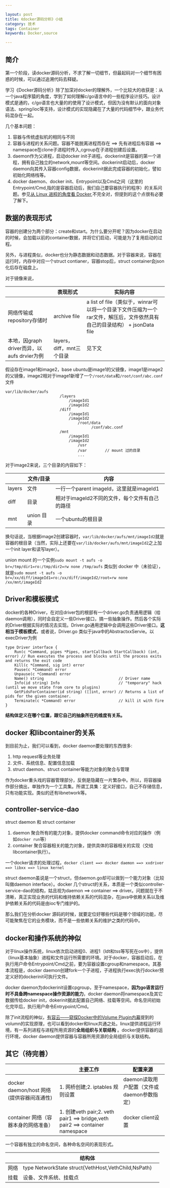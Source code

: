 ```yaml
---

layout: post
title: 《docker源码分析》小结
category: 技术
tags: Container
keywords: Docker,source

---
```


## 简介

第一个阶段，读docker源码分析，不求了解一切细节，但最起码对一个细节有困惑的时候，可以通过追溯代码去释疑。

学习《Docker源码分析》除了加深对docker的理解外，一个比较大的收获是：从一个java程序猿的角度，学到了如何理解c/go语言中的一些程序设计技巧。设计模式是通的，c/go语言也大量的的使用了设计模式，但因为没有默认的面向对象语法、spring/ioc等支持，设计模式的实现隐藏在了大量的代码细节中，跟业务代码混杂在一起。

几个基本问题：

1. 容器与传统虚拟机的相同与不同
2. 容器与进程的关系问题。容器不能脱离进程而存在  ==> 先有进程后有容器 ==> namespace在clone子进程时传入,cgroup在子进程创建后设置。
3. daemon作为父进程，启动docker init子进程。dockerinit是容器的第一个进程，拥有自己独立的network,mount等空间。dockerinit启动后，docker daemon向其传入容器config数据，dockerinit据此完成容器的初始化，譬如初始化网络栈等。
4. docker daemon、docker init、Entrypoint以及Cmd之间（这里的Entrypoint/Cmd,指的是容器启动后，我们自己要容器执行的程序）的关系问题。参见[从 Linux 进程的角度看 Docker](http://chuansong.me/n/1739346),不完全对，但提到的这个点很有必要了解下。


## 数据的表现形式


容器的创建分为两个部分：create和start。为什么要分开呢？因为docker在启动的时候，会加载以前的container数据，并将它们启动，可能是为了复用启动的过程。

另外，与进程类似，docker也分为静态数据和动态数据。对于容器来说，容器在运行时，内存中对应一个struct contianer，容器stop后，struct container会json化后存在磁盘上。

对于镜像来说，

||表现形式|实际内容|
|---|---|---|
|网络传输或repository存储时|archive file|a list of file（类似于，winrar可以将一个目录下文件压缩为一个rar文件，解压后，文件依然具有自己的目录结构） + jsonData file|
|本地，因graph driver而异，以aufs drvier为例|layers，diff，mnt三个目录|见下文|

假设存在image1和image2，base ubuntu是image1的父镜像，image1是image2的父镜像，image2相对于image1新增了一个`/root/data`和`/root/conf/abc.conf`文件

	var/lib/docker/aufs
							/layers
								/imageId1
								/imageId2
							/diff
								/imageId1
								/imageId2
									/root/data
										  /conf/abc.conf
							/mnt
								/imageId1
								/imageId2
									/usr
									/var		// mount 过的目录
									...


对于image2来说，三个目录的内容如下：

||文件/目录|内容|
|---|---|---|
|layers|文件|一行一个parent imageId，这里就是imageId1|
|diff|目录|相对于imageId2不同的文件，每个文件有自己的路径|
|mnt|union 目录|一个ubuntu的根目录|

换句话说，当根据image2创建容器时，`var/lib/docker/aufs/mnt/imageId2`就是容器的根目录（当然，实际上还要在`var/lib/docker/aufs/mnt/imageId2`之上加一个init layer和读写layer）。

union mount 的一个实例`sudo mount -t aufs -o br=/tmp/dir1=ro:/tmp/dir2=rw none /tmp/aufs` 类似到 docker 中（未验证），就是`sudo mount -t aufs -o br=/xx/diff/imageId1=ro:/xx/diff/imageId2/root=rw none /xx/mnt/imageId2`

## Driver和模板模式

docker的各种Driver，在对应driver包的根部有一个driver.go负责通用逻辑（给daemon调用），同时会自定义一些Driver接口，搞一些抽象操作。然后各个实际的Driver根据实际的情况去实现。Driver.go通用逻辑中会调用这些Driver接口。**这相当于模板模式**，或者说，Driver.go 类似于java中的AbstractxxServie。以execDriver为例

	type Driver interface {
		Run(c *Command, pipes *Pipes, startCallback StartCallback) (int, error) // Run executes the process and blocks until the process exits and returns the exit code
		Kill(c *Command, sig int) error
		Pause(c *Command) error
		Unpause(c *Command) error
		Name() string                                 // Driver name
		Info(id string) Info                          // "temporary" hack (until we move state from core to plugins)
		GetPidsForContainer(id string) ([]int, error) // Returns a list of pids for the given container.
		Terminate(c *Command) error                   // kill it with fire
	}
	

**结构体定义在哪个位置，跟它自己的抽象所在的维度有关系。**

## docker 和libcontainer的关系

到目前为止，我们可以看到，docker daemon要处理的东西很多:

1. http request等业务处理
2. 文件、系统信息、配置信息加载
3. struct daemon、struct container等能力对象的聚合与管理

作为docker重头戏的容器管理部分，反倒是隐藏在一片繁杂中。所以，将容器操作部分摘出，单独作为一个工具集。所谓工具集：定义好接口，自己不存储信息，只有功能实现。类似的还有libnetwork等。

## controller-service-dao

struct daemon 和 struct container

1. daemon 聚合所有的能力对象，提供docker command命令对应的操作（例如`docker run`等）
2. container 聚合容器相关的能力对象，提供具体的容器相关的实现（交给libcontainer执行）。

一个docker请求的处理过程，`docker client ==> docker daemon ==> xxdriver  ==> libxx ==> linux kernel`

struct daemon虽说是一个struct，但daemon.go却可以做到一个能力对象（比较叫做daemon interface）。docker 几个struct的关系，本质是一个类似controller-service-dao的结构，姑且视为daemon ==> container ==> driver。问题就在于不清晰，真正实现业务的代码和维持依赖关系的代码混杂，在java中依赖关系以及维护依赖关系的代码是由ioc专门维护的。

那么我们在分析docker 源码的时候，就要定位好哪些代码是哪个领域的功能，尽可能聚焦在它的业务模块，而不是一些依赖关系的维护之类的代码中。


## docker和操作系统的神似

对于linux操作系统，linux依次启动进程0、进程1（ldt和tss等写死在os中），提供（linux基本抽象）进程和文件运行所需要的环境。对于docker，容器启动后，在执行用户命令Entrypoint/Cmd之前，要为容器设置cgroup和namespace。其基本流程是，docker daemon创建fork一个子进程，子进程执行exec执行docker预定义好的dockerinit可执行文件。

docker daemon为dockerinit设置cpgroup，至于namespace，**因为go语言运行时不具备跨namespace操作资源的能力**，docker daemon将namespace及其它数据传给docker init，dokerinit据此配置自己网络、挂载等空间。命名空间初始化完毕后，执行用户命令Entrypoint/Cmd。

除了init流程的神似，[有容云——窥探Docker中的Volume Plugin内幕](http://geek.csdn.net/news/detail/74847)提到的volumn的实现原理，也可以看到docker和linux共通之处。linux提供进程运行环境，有一系列进程与进程所用资源的**全局组织与关联结构** 。docker提供容器的运行环境，docker daemon提供容器与容器所用资源的全局组织与关联结构。 


## 其它（待完善）

||主要工作|配置来源|
|---|---|---|
|docker daemon/host 网络(提供容器间连通性)|1. 网桥创建;2. iptables 规则设置|daemon读取用户配置（文件或daemon参数指定）|
|container 网络（容器本身的网络准备）|1. 创建veth pair;2. veth pair1 ==> bridge,veth pair2 ==>  container namespace|docker client设置|




一个容器有独立的命名空间，各种命名空间的表现形式。

||结构体||
|---|---|---|
|网络|type NetworkState struct{VethHost,VethChild,NsPath}||
|挂载|设备、文件系统、挂载点|



